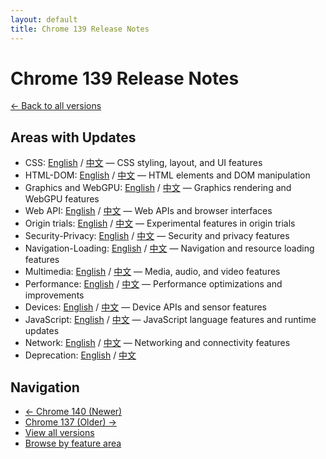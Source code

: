 ```yaml
---
layout: default
title: Chrome 139 Release Notes
---
```


# Chrome 139 Release Notes

[← Back to all versions](../index.html)

## Areas with Updates

- CSS: [English](./css-en.html) / [中文](./css-zh.html) — CSS styling, layout, and UI features
- HTML-DOM: [English](./html-dom-en.html) / [中文](./html-dom-zh.html) — HTML elements and DOM manipulation
- Graphics and WebGPU: [English](./graphics-webgpu-en.html) / [中文](./graphics-webgpu-zh.html) — Graphics rendering and WebGPU features
- Web API: [English](./webapi-en.html) / [中文](./webapi-zh.html) — Web APIs and browser interfaces
- Origin trials: [English](./origin-trials-en.html) / [中文](./origin-trials-zh.html) — Experimental features in origin trials
- Security-Privacy: [English](./security-privacy-en.html) / [中文](./security-privacy-zh.html) — Security and privacy features
- Navigation-Loading: [English](./navigation-loading-en.html) / [中文](./navigation-loading-zh.html) — Navigation and resource loading features
- Multimedia: [English](./multimedia-en.html) / [中文](./multimedia-zh.html) — Media, audio, and video features
- Performance: [English](./performance-en.html) / [中文](./performance-zh.html) — Performance optimizations and improvements
- Devices: [English](./devices-en.html) / [中文](./devices-zh.html) — Device APIs and sensor features
- JavaScript: [English](./javascript-en.html) / [中文](./javascript-zh.html) — JavaScript language features and runtime updates
- Network: [English](./network-en.html) / [中文](./network-zh.html) — Networking and connectivity features
- Deprecation: [English](./deprecation-en.html) / [中文](./deprecation-zh.html)

## Navigation

- [← Chrome 140 (Newer)](../chrome-140/index.html)
- [Chrome 137 (Older) →](../chrome-137/index.html)
- [View all versions](../index.html)
- [Browse by feature area](../../areas/index.html)
